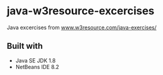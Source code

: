 # java-w3resource-excercises
Java excercises from www.w3resource.com/java-exercises/

## Built with

 - Java SE JDK 1.8
 - NetBeans IDE 8.2
